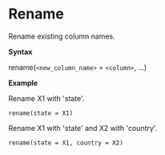 # Rename

Rename existing column names.

**Syntax**  

rename(```<new_column_name>``` = ```<column>```, ...)

**Example**  

Rename X1 with 'state'. 
```
rename(state = X1)  
```

Rename X1 with 'state' and X2 with 'country'.
```
rename(state = X1, country = X2)  
```
